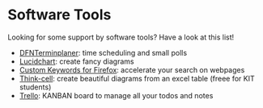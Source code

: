 # Software Tools
Looking for some support by software tools? Have a look at this list!

* [DFNTerminplaner](https://terminplaner4.dfn.de/): time scheduling and small polls
* [Lucidchart](https://www.lucidchart.com/): create fancy diagrams
* [Custom Keywords for Firefox](https://www-archive.mozilla.org/docs/end-user/keywords): accelerate your search on webpages
* [Think-cell](https://server.think-cell.com/portal/de/downloads.srf): create beautiful diagrams from an excel table (freee for KIT students)
* [Trello](https://help.trello.com/): KANBAN board to manage all your todos and notes

